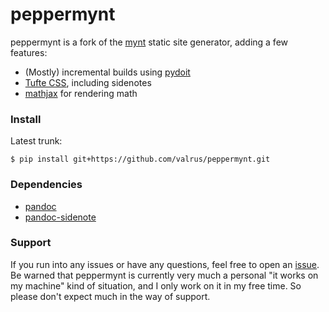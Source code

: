# peppermynt

peppermynt is a fork of the [mynt] static site generator, adding a few features:
* (Mostly) incremental builds using [pydoit]
* [Tufte CSS], including sidenotes
* [mathjax] for rendering math

[mynt]: https://github.com/Anomareh/mynt
[pydoit]: http://pydoit.org/
[Tufte CSS]: https://edwardtufte.github.io/tufte-css/
[mathjax]: https://www.mathjax.org/

### Install

Latest trunk:

    $ pip install git+https://github.com/valrus/peppermynt.git


### Dependencies

* [pandoc]
* [pandoc-sidenote]

[pandoc]: https://pandoc.org/
[pandoc-sidenote]: https://github.com/jez/pandoc-sidenote

### Support

If you run into any issues or have any questions, feel free to open an [issue].
Be warned that peppermynt is currently very much a personal "it works on my machine" kind of situation,
and I only work on it in my free time.
So please don't expect much in the way of support.

[issue]: https://github.com/valrus/peppermynt/issues
